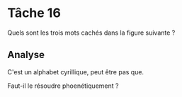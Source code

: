 # Tâche 16

Quels sont les trois mots cachés dans la figure suivante ?

## Analyse

C'est un alphabet cyrillique, peut être pas que.

Faut-il le résoudre phoenétiquement ?

